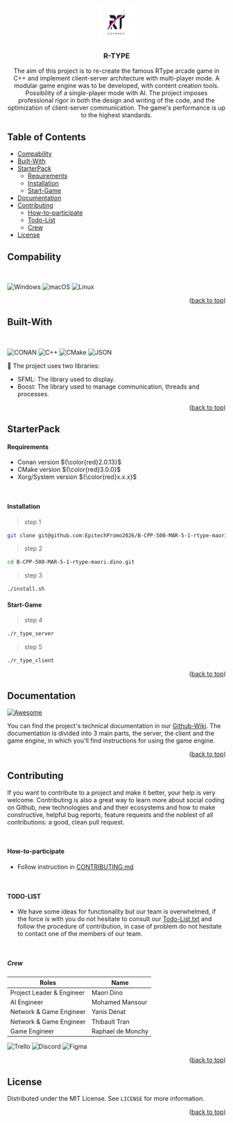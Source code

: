 


<!-- PROJECT LOGO -->
<br />
<div align="center">
    <img src="rtypelogo.jpg" alt="Logo" width="80" height="80">
  </a>

  <h3 align="center">R-TYPE</h3>


The aim of this project is to re-create the famous RType arcade game in C++ and implement client-server architecture with multi-player mode. A modular game engine was to be developed, with content creation tools. Possibility of a single-player mode with AI. The project imposes professional rigor in both the design and writing of the code, and the optimization of client-server communication. The game's performance is up to the highest standards.
</div>


## Table of Contents

- [Compability](#compability)
- [Built-With](#built-with)
- [StarterPack](#starterpack)
  * [Requirements](#requirements)
  * [Installation](#installation)
  * [Start-Game](#start-game)
- [Documentation](#documentation)
- [Contributing](#contributing)
  * [How-to-participate](#how-to-participate)
  * [Todo-List](#todo-list)
  * [Crew](#crew)
- [License](#license)




 ## Compability
 
</br>

![Windows](https://img.shields.io/badge/Windows-0078D6?style=for-the-badge&logo=windows&logoColor=white)
![macOS](https://img.shields.io/badge/mac%20os-000000?style=for-the-badge&logo=macos&logoColor=F0F0F0)
![Linux](https://img.shields.io/badge/Linux-FCC624?style=for-the-badge&logo=linux&logoColor=black)

<p align="right">(<a href="#R-TYPE">back to top</a>)</p>


## Built-With

</br>

![CONAN](https://img.shields.io/badge/Conan-6699CB.svg?style=for-the-badge&logo=Conan&logoColor=white)
![C++](https://img.shields.io/badge/c++-%2300599C.svg?style=for-the-badge&logo=c%2B%2B&logoColor=white)
![CMake](https://img.shields.io/badge/CMake-%23008FBA.svg?style=for-the-badge&logo=cmake&logoColor=white)
![JSON](https://img.shields.io/badge/json-5E5C5C?style=for-the-badge&logo=json&logoColor=white)

📁 The project uses two libraries:

* SFML: The library used to display.
* Boost: The library used to manage communication, threads and processes.


<p align="right">(<a href="#R-TYPE">back to top</a>)</p>

 
## StarterPack


#### Requirements

* Conan version ${\color{red}2.0.13}$
* CMake version ${\color{red}3.0.0}$
* Xorg/System version ${\color{red}x.x.x}$

</br>

#### Installation


> step 1
```sh
git clone git@github.com:EpitechPromo2026/B-CPP-500-MAR-5-1-rtype-maori.dino.git
```

> step 2
```sh
cd B-CPP-500-MAR-5-1-rtype-maori.dino.git
```

> step 3
```sh
./install.sh
```

#### Start-Game

> step 4
```sh
./r_type_server
```

> step 5
```sh
./r_type_client
```

<p align="right">(<a href="#R-TYPE">back to top</a>)</p>

## Documentation
[![Awesome](https://awesome.re/badge.svg)](https://awesome.re)

You can find the project's technical documentation in our [Github-Wiki](https://github.com/EpitechPromo2026/B-CPP-500-MAR-5-1-rtype-maori.dino/wiki/RTYPE). The documentation is divided into 3 main parts, the server, the client and the game engine, in which you'll find instructions for using the game engine.

<p align="right">(<a href="#R-TYPE">back to top</a>)</p>


## Contributing

If you want to contribute to a project and make it better, your help is very welcome. Contributing is also a great way to learn more about social coding on Github, new technologies and and their ecosystems and how to make constructive, helpful bug reports, feature requests and the noblest of all contributions: a good, clean pull request.

</br>

#### How-to-participate

* Follow instruction in [CONTRIBUTING.md](https://github.com/EpitechPromo2026/B-CPP-500-MAR-5-1-rtype-maori.dino/blob/main/CONTRIBUTING.md)

</br>

#### TODO-LIST

* We have some ideas for functionality but our team is overwhelmed, if the force is with you do not hesitate to consult our [Todo-List.txt](https://github.com/EpitechPromo2026/B-CPP-500-MAR-5-1-rtype-maori.dino/blob/main/Todo-List.txt) and follow the procedure of contribution, in case of problem do not hesitate to contact one of the members of our team.

<!-- TEAM -->
</br>

##### Crew

| Roles | Name |
| ------ | ------ |
| Project Leader & Engineer  | Maori Dino |
| AI Engineer |  Mohamed Mansour |
| Network & Game Engineer | Yanis Denat |
| Network & Game Engineer | Thibault Tran |
| Game Engineer | Raphael de Monchy |

![Trello](https://img.shields.io/badge/Trello-%23026AA7.svg?style=for-the-badge&logo=Trello&logoColor=white) ![Discord](https://img.shields.io/badge/Discord-%235865F2.svg?style=for-the-badge&logo=discord&logoColor=white) ![Figma](https://img.shields.io/badge/figma-%23F24E1E.svg?style=for-the-badge&logo=figma&logoColor=white)
<p align="right">(<a href="#R-TYPE">back to top</a>)</p>



<!-- LICENSE -->
## License

Distributed under the MIT License. See `LICENSE` for more information.

<p align="right">(<a href="#R-TYPE">back to top</a>)</p>




